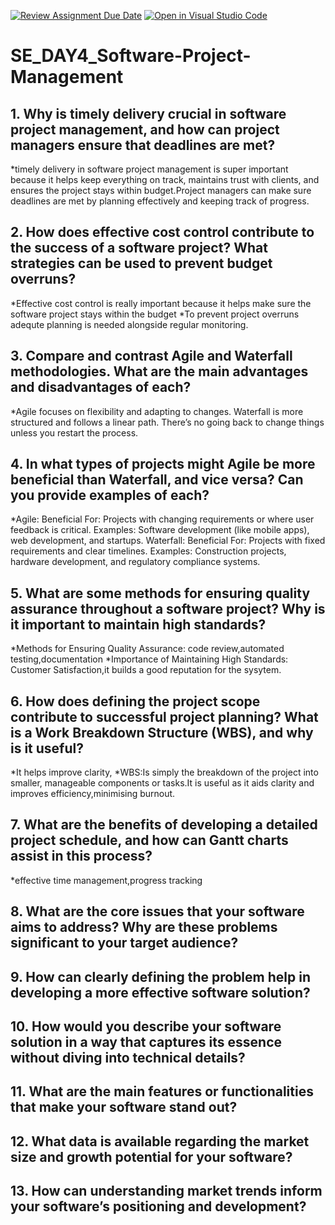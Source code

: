 [![Review Assignment Due Date](https://classroom.github.com/assets/deadline-readme-button-22041afd0340ce965d47ae6ef1cefeee28c7c493a6346c4f15d667ab976d596c.svg)](https://classroom.github.com/a/9pw6JKcu)
[![Open in Visual Studio Code](https://classroom.github.com/assets/open-in-vscode-2e0aaae1b6195c2367325f4f02e2d04e9abb55f0b24a779b69b11b9e10269abc.svg)](https://classroom.github.com/online_ide?assignment_repo_id=16351485&assignment_repo_type=AssignmentRepo)
# SE_DAY4_Software-Project-Management
## 1. Why is timely delivery crucial in software project management, and how can project managers ensure that deadlines are met?
*timely delivery in software project management is super important because it helps keep everything on track, maintains trust with clients, and ensures the project stays within budget.Project managers can make sure deadlines are met by planning effectively and keeping track of progress.
## 2. How does effective cost control contribute to the success of a software project? What strategies can be used to prevent budget overruns?
*Effective cost control is really important because it helps make sure the software project stays within the budget
*To prevent project overruns  adequte planning is needed alongside regular monitoring.
## 3. Compare and contrast Agile and Waterfall methodologies. What are the main advantages and disadvantages of each?
*Agile focuses on flexibility and adapting to changes.  Waterfall is more structured and follows a linear path. There’s no going back to change things unless you restart the process.
## 4. In what types of projects might Agile be more beneficial than Waterfall, and vice versa? Can you provide examples of each?
*Agile:
Beneficial For: Projects with changing requirements or where user feedback is critical.
Examples: Software development (like mobile apps), web development, and startups.
Waterfall:
Beneficial For: Projects with fixed requirements and clear timelines.
Examples: Construction projects, hardware development, and regulatory compliance systems.
## 5. What are some methods for ensuring quality assurance throughout a software project? Why is it important to maintain high standards?
*Methods for Ensuring Quality Assurance:
code review,automated testing,documentation
*Importance of Maintaining High Standards:
Customer Satisfaction,it builds a good reputation for the sysytem.
## 6. How does defining the project scope contribute to successful project planning? What is a Work Breakdown Structure (WBS), and why is it useful?
*It helps improve clarity,
*WBS:Is simply the breakdown of the project into smaller, manageable components or tasks.It is useful as it aids clarity and improves efficiency,minimising burnout.
## 7. What are the benefits of developing a detailed project schedule, and how can Gantt charts assist in this process?
*effective time management,progress tracking
## 8. What are the core issues that your software aims to address? Why are these problems significant to your target audience?
## 9. How can clearly defining the problem help in developing a more effective software solution?
## 10. How would you describe your software solution in a way that captures its essence without diving into technical details?
## 11. What are the main features or functionalities that make your software stand out?
## 12. What data is available regarding the market size and growth potential for your software?
## 13. How can understanding market trends inform your software’s positioning and development?
